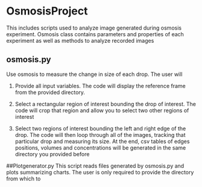 # OsmosisProject
This includes scripts used to analyze image generated during osmosis experiment.
Osmosis class contains parameters and properties of each experiment as well as methods to analyze recorded images

## osmosis.py
Use osmosis to measure the change in size of each drop. The user will 

1. Provide all input variables. The code will display the reference frame from the provided directory.

2. Select a rectangular region of interest bounding the drop of interest. The code will crop that region and allow you to select two other regions of interest

3. Select two regions of interest bounding the left and right edge of the drop. The code will then loop through all of the images, tracking that particular drop and measuring its size. At the end, csv tables of edges positions, volumes and concentrations will be generated in the same directory you provided before


##Plotgenerator.py
This script reads files generated by osmosis.py and plots summarizing charts. The user is only required to provide the directory from which to 



